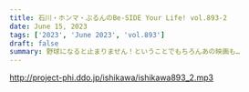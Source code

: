 ```yaml
---
title: 石川・ホンマ・ぶるんのBe-SIDE Your Life! vol.893-2
date: June 15, 2023
tags: ['2023', 'June 2023', 'vol.893']
draft: false
summary: 野球になると止まりません！ということでもちろんあの映画も…
---
```


http://project-phi.ddo.jp/ishikawa/ishikawa893_2.mp3